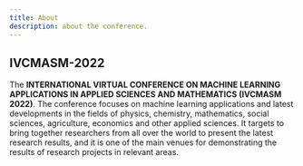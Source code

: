 ```yaml
---
title: About
description: about the conference.
---
```


## IVCMASM-2022
The **INTERNATIONAL VIRTUAL CONFERENCE ON MACHINE LEARNING APPLICATIONS IN APPLIED SCIENCES AND MATHEMATICS (IVCMASM 2022)**. The conference focuses on machine learning applications and latest developments in the fields of physics, chemistry, mathematics, social sciences, agriculture, economics and other applied sciences. It targets to bring together researchers from all over the world to present the latest research results, and it is one of the main venues for demonstrating the results of research projects in relevant areas.